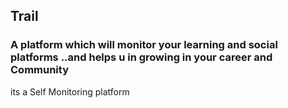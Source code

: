## Trail
### A platform which will monitor your learning and social platforms ..and helps u in growing in your career and Community 
its a Self Monitoring platform 
